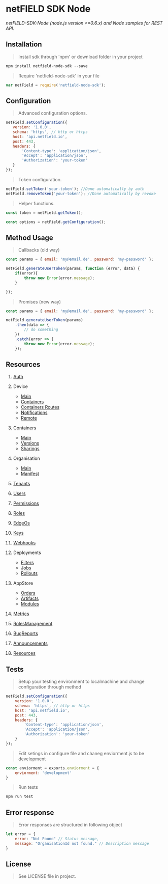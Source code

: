 # netFIELD SDK Node

*netFIELD-SDK-Node (node.js version >=0.6.x) and Node samples for REST API.*

## Installation

> Install sdk through 'npm' or download folder in your project

```js
npm install netfield-node-sdk --save
```

> Require 'netfield-node-sdk' in your file
```js
var netField = require('netfield-node-sdk');
```

## Configuration

> Advanced configuration options.
 ```js
netField.setConfiguration({
    version: '1.0.0',
    schema: 'https', // http or https
    host: 'api.netfield.io',
    post: 443,
    headers: {
        'Content-type': 'application/json',
        'Accept': 'application/json',
        'Authorization': 'your-token'
    }
});
```

> Token configuration.
```js
netField.setToken('your-token'); //Done automatically by auth
netField.removeToken('your-token'); //Done automatically by revoke
```

> Helper functions.
```js
const token = netField.getToken();
```
```js
const options = netField.getConfiguration();
```

## Method Usage
> Callbacks (old way)
```js
const params = { email: 'my@email.de', password: 'my-password' };

netField.generateUserToken(params, function (error, data) {
    if(error){
        throw new Error(error.message);
    }

});
```

> Promises (new way)
```js
const params = { email: 'my@email.de', password: 'my-password' };

netField.generateUserToken(params)
    .then(data => {
        // do something
    })
    .catch(error => {
        throw new Error(error.message);
    });
```

## Resources

1. [Auth](./docs/auth.md)

2. Device
    * [Main](./docs/devices/devices.md)
    * [Containers](./docs/devices/containers.md)
    * [Containers Routes](./docs/devices/routes.md)
    * [Notifications](./docs/devices/notifications.md)
    * [Remote](./docs/devices/remote.md)

3. Containers
    * [Main](./docs/containers/containers.md)
    * [Versions](./docs/containers/versions.md)
    * [Sharings](./docs/containers/sharings.md)

4. Organisation
    * [Main](./docs/organisations/organisations.md)
    * [Manifest](./docs/organisations/manifests.md)

5. [Tenants](./docs/tenants.md)

6. [Users](./docs/users.md)

7. [Permissions](./docs/permissions.md)

8. [Roles](./docs/roles.md)

9. [EdgeOs](./docs/edgeos.md)

10. [Keys](./docs/keys.md)

11. [Webhooks](./docs/webhooks.md)

12. Deployments
    * [Filters](./docs/deployments/filters.md)
    * [Jobs](./docs/deployments/jobs.md)
    * [Rollouts](./docs/deployments/rollouts.md)

13. AppStore
    * [Orders](./docs/softwaremodules/appStore.md)
    * [Artifacts](./docs/softwaremodules/artifacts.md)
    * [Modules](./docs/softwaremodules/modules.md)

14. [Metrics](./docs/metrics.md)

15. [RolesManagement](./docs/rolesManagement.md)

16. [BugReports](./docs/bugreports)

17. [Announcements](./docs/announcements.md)

18. [Resources](./docs/resources.md)


## Tests
> Setup your testing environment to localmachine and change configuration through method
```js
netField.setConfiguration({
    version: '1.0.0',
    schema: 'https', // http or https
    host: 'api.netfield.io',
    post: 443,
    headers: {
        'Content-type': 'application/json',
        'Accept': 'application/json',
        'Authorization': 'your-token'
    }
});
```

> Edit setings in configure file and chaneg enviorment.js to be development
```js
const enviorment = exports.enviorment = {
    enviorment: 'development'
}
```

> Run tests
```js
npm run test
```

## Error response
> Error responses are structured in following object
```js
let error = {
    error: "Not Found" // Status message,
    message: "OrganisationId not found." // Description message
}
```

## License
> See LICENSE file in project.
